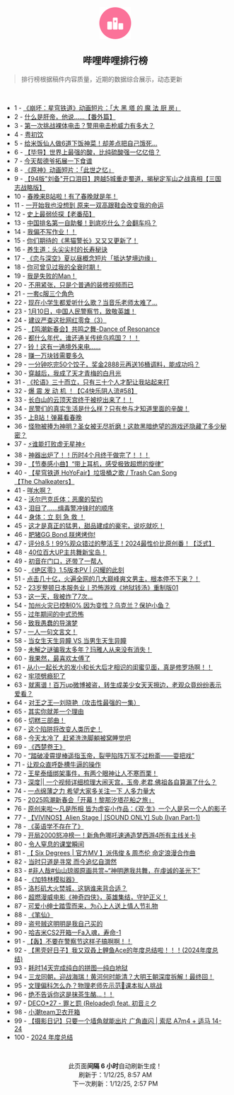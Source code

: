 <div align="center">
    <img src="./assets/icon_rank.png" alt="logo" />
    <h2>哔哩哔哩排行榜</h>
</div>

> 排行榜根据稿件内容质量，近期的数据综合展示，动态更新

<br />

<ul><li><span>1 - <a href=https://www.bilibili.com/BV1cErqYDEGC target=_blank>《崩坏：星穹铁道》动画短片：「大&nbsp;黑&nbsp;塔&nbsp;的&nbsp;魔&nbsp;法&nbsp;厨&nbsp;房」</a></span></li><li><span>2 - <a href=https://www.bilibili.com/BV1sEcJexEd9 target=_blank>什么是肝帝，他说......【番外篇】</a></span></li><li><span>3 - <a href=https://www.bilibili.com/BV1FMcEe5EMe target=_blank>第一次挑战裸体电击？警用电击枪威力有多大？</a></span></li><li><span>4 - <a href=https://www.bilibili.com/BV1hRraYDEud target=_blank>粤初饮</a></span></li><li><span>5 - <a href=https://www.bilibili.com/BV1wxrrYaE6x target=_blank>给米饭仙人做6道下饭神菜！却差点把自己饿死…</a></span></li><li><span>6 - <a href=https://www.bilibili.com/BV11yrkYME4G target=_blank>【毕导】世界上最强的酸，比纯硫酸强一亿亿倍？</a></span></li><li><span>7 - <a href=https://www.bilibili.com/BV1kCcEeJEWx target=_blank>今天帮德爷拓展一下食谱</a></span></li><li><span>8 - <a href=https://www.bilibili.com/BV1h7reY9EM7 target=_blank>《原神》动画短片：「此世之忆」</a></span></li><li><span>9 - <a href=https://www.bilibili.com/BV1ZjrYYvEyU target=_blank>【94版&quot;刘备&quot;开口泪目】跨越5城重走蜀道，揭秘定军山之战真相【三国志战略版】</a></span></li><li><span>10 - <a href=https://www.bilibili.com/BV1pCr6YcEgD target=_blank>春晚来B站啦！有了春晚就是年！</a></span></li><li><span>11 - <a href=https://www.bilibili.com/BV1KZrrY6ExT target=_blank>一开始我也没想到&nbsp;原来一双高跟鞋会改变我的命运</a></span></li><li><span>12 - <a href=https://www.bilibili.com/BV15rcJe6Enb target=_blank>史上最弱侦探【老番茄】</a></span></li><li><span>13 - <a href=https://www.bilibili.com/BV1yBcEeXEDx target=_blank>中国排名第一自助餐！到底吃什么？会翻车吗？</a></span></li><li><span>14 - <a href=https://www.bilibili.com/BV1Hmr6YtEeo target=_blank>我偏不写作业！！</a></span></li><li><span>15 - <a href=https://www.bilibili.com/BV1oMcjevE1c target=_blank>你们期待的《黑猫警长》又又又更新了！</a></span></li><li><span>16 - <a href=https://www.bilibili.com/BV1J4c7eGEcz target=_blank>养生道：头尖尖村的长寿秘诀</a></span></li><li><span>17 - <a href=https://www.bilibili.com/BV1qBcHenEGF target=_blank>《恋与深空》夏以昼概念短片「抵达梦境边缘」</a></span></li><li><span>18 - <a href=https://www.bilibili.com/BV116cEeHEVp target=_blank>你可曾见过我的全衰时期！</a></span></li><li><span>19 - <a href=https://www.bilibili.com/BV1TdcJecER3 target=_blank>我是失败的Man！</a></span></li><li><span>20 - <a href=https://www.bilibili.com/BV1nDrkYPEni target=_blank>不用紧张，只是个普通的装修视频而已</a></span></li><li><span>21 - <a href=https://www.bilibili.com/BV1thr6YuEkP target=_blank>一套c服三个角色</a></span></li><li><span>22 - <a href=https://www.bilibili.com/BV14fr8YgEdg target=_blank>现在小学生都爱听什么歌？当音乐老师太难了...</a></span></li><li><span>23 - <a href=https://www.bilibili.com/BV1cKcEe1EX6 target=_blank>1月10日，中国人民警察节，致敬英雄！</a></span></li><li><span>24 - <a href=https://www.bilibili.com/BV132r8YEEEc target=_blank>建议严查这批网红零食（3）</a></span></li><li><span>25 - <a href=https://www.bilibili.com/BV1B5rkYZErZ target=_blank>【鸣潮新春会】共鸣之舞-Dance&nbsp;of&nbsp;Resonance</a></span></li><li><span>26 - <a href=https://www.bilibili.com/BV17acJe2Ey3 target=_blank>都什么年代，谁还通关传统乌鸡国？！！</a></span></li><li><span>27 - <a href=https://www.bilibili.com/BV1S1rqYwE5s target=_blank>铃！这有一通境外来电……</a></span></li><li><span>28 - <a href=https://www.bilibili.com/BV1NJrrYiEAe target=_blank>赚一万块钱需要多久</a></span></li><li><span>29 - <a href=https://www.bilibili.com/BV1A5rqYWEZM target=_blank>一分钟吃完50个饺子，奖金2888元再送16桶调料，能成功吗？</a></span></li><li><span>30 - <a href=https://www.bilibili.com/BV1GCc7ehE6X target=_blank>穿越后，我成了天才青梅的白月光</a></span></li><li><span>31 - <a href=https://www.bilibili.com/BV1ycr6YfEFj target=_blank>《抡语》三十而立，只有三十个人才配让我站起来打</a></span></li><li><span>32 - <a href=https://www.bilibili.com/BV1KurqYoEeL target=_blank>爆&nbsp;震&nbsp;发&nbsp;动&nbsp;机&nbsp;！【C4快乐阴人流#58】</a></span></li><li><span>33 - <a href=https://www.bilibili.com/BV1nPrSYUEHj target=_blank>长白山的云顶天宫终于被挖出来了！！</a></span></li><li><span>34 - <a href=https://www.bilibili.com/BV1fbrzYDE3t target=_blank>民警们的真实生活是什么样？只有参与才知道里面的辛酸！</a></span></li><li><span>35 - <a href=https://www.bilibili.com/BV1XbrYY4E35 target=_blank>上B站！弹幕看春晚</a></span></li><li><span>36 - <a href=https://www.bilibili.com/BV19w62YbE25 target=_blank>怪物被捧为神明？圣女被无尽折磨！这款黑暗绝望的游戏还隐藏了多少秘密？</a></span></li><li><span>37 - <a href=https://www.bilibili.com/BV1E4c7eGEBt target=_blank>⚡谁能打败虚无星神⚡</a></span></li><li><span>38 - <a href=https://www.bilibili.com/BV1LcrCY4EPy target=_blank>神器出炉了！！历时4个月终于做完了！！！</a></span></li><li><span>39 - <a href=https://www.bilibili.com/BV1LLrSY3ENa target=_blank>【节奏感小曲】“带上耳机，感受极致超燃的旋律”</a></span></li><li><span>40 - <a href=https://www.bilibili.com/BV1RkrrYSErR target=_blank>【星穹铁道&nbsp;HoYoFair】垃圾桶之歌&nbsp;/&nbsp;Trash&nbsp;Can&nbsp;Song【The&nbsp;Chalkeaters】</a></span></li><li><span>41 - <a href=https://www.bilibili.com/BV1EQr6YREwK target=_blank>咩水啊？</a></span></li><li><span>42 - <a href=https://www.bilibili.com/BV1DMcJeAEq7 target=_blank>沃尔巴克氏体：恶魔的契约</a></span></li><li><span>43 - <a href=https://www.bilibili.com/BV1iacLecEdF target=_blank>泪目了……缉毒警冲锋时的顺序</a></span></li><li><span>44 - <a href=https://www.bilibili.com/BV1cgrYY6Emt target=_blank>身体：立&nbsp;刻&nbsp;急&nbsp;救&nbsp;！</a></span></li><li><span>45 - <a href=https://www.bilibili.com/BV1SmrzYBEq5 target=_blank>这才是真正的猛男，甜品建成的豪宅，说吃就吃！</a></span></li><li><span>46 - <a href=https://www.bilibili.com/BV1PgrvYEEjo target=_blank>肥猪GG&nbsp;Bond,朕烤烤你!</a></span></li><li><span>47 - <a href=https://www.bilibili.com/BV1kXcweuEiS target=_blank>评分8.5！99%观众错过的整活王！2024最性价比原创番！【泛式】</a></span></li><li><span>48 - <a href=https://www.bilibili.com/BV1CmrhYiE4i target=_blank>40位百大UP主共舞新宝岛！</a></span></li><li><span>49 - <a href=https://www.bilibili.com/BV13ErmYhEQQ target=_blank>初音在门口，还带了一帮人</a></span></li><li><span>50 - <a href=https://www.bilibili.com/BV1HWc7e5E3f target=_blank>《绝区零》1.5版本PV&nbsp;|&nbsp;闪耀的此刻</a></span></li><li><span>51 - <a href=https://www.bilibili.com/BV1LcrCY4ESS target=_blank>点击几十亿，火遍全网的几大巅峰爽文男主，根本停不下来？！</a></span></li><li><span>52 - <a href=https://www.bilibili.com/BV1cNcEejEnk target=_blank>23岁整顿日本服务业丨恐怖游戏《地狱钱汤》重制版01</a></span></li><li><span>53 - <a href=https://www.bilibili.com/BV1LEcEeqE8q target=_blank>这一天，我被炸了7次...</a></span></li><li><span>54 - <a href=https://www.bilibili.com/BV1BDcEeyE6M target=_blank>加州火灾已控制0%&nbsp;因为变性？乌克兰？保护小鱼？</a></span></li><li><span>55 - <a href=https://www.bilibili.com/BV1NJrrYiEVz target=_blank>过年期间的中式恐怖</a></span></li><li><span>56 - <a href=https://www.bilibili.com/BV1aHr6YLEXv target=_blank>致我愚蠢的导演梦</a></span></li><li><span>57 - <a href=https://www.bilibili.com/BV1pprrYeE6L target=_blank>一人一句文言文！</a></span></li><li><span>58 - <a href=https://www.bilibili.com/BV1uSc7e4Er3 target=_blank>当女生天生异瞳&nbsp;VS&nbsp;当男生天生异瞳</a></span></li><li><span>59 - <a href=https://www.bilibili.com/BV1gmcJeiE4r target=_blank>未解之谜骗我太多年？玛雅人从来没有消失！</a></span></li><li><span>60 - <a href=https://www.bilibili.com/BV1arrUYeET7 target=_blank>我果然，最喜欢太傅了</a></span></li><li><span>61 - <a href=https://www.bilibili.com/BV1iZr6YDEgq target=_blank>从小一起长大的发小和长大后才相识的闺蜜见面，真是修罗场啊！！</a></span></li><li><span>62 - <a href=https://www.bilibili.com/BV1vFrrYJETN target=_blank>牢项劈瘾犯了</a></span></li><li><span>63 - <a href=https://www.bilibili.com/BV1AJrzYZEBa target=_blank>就离谱！百万up微博被盗，转生成美少女天天擦边，老观众竟纷纷表示爱看？</a></span></li><li><span>64 - <a href=https://www.bilibili.com/BV1bjreYsEUd target=_blank>对王之王—刘晓艳（攻击性最强的一集）</a></span></li><li><span>65 - <a href=https://www.bilibili.com/BV11qr6YNE5b target=_blank>其实你就差一个理由</a></span></li><li><span>66 - <a href=https://www.bilibili.com/BV1tVcJefELZ target=_blank>切糕三部曲！</a></span></li><li><span>67 - <a href=https://www.bilibili.com/BV11orzYaEcQ target=_blank>这个陷阱将改变人类历史！</a></span></li><li><span>68 - <a href=https://www.bilibili.com/BV1xJraYyEph target=_blank>今天太冷了&nbsp;&nbsp;赶紧洗洗脚躺被窝睡觉吧</a></span></li><li><span>69 - <a href=https://www.bilibili.com/BV1MzrYYDEG2 target=_blank>《西楚卷王》</a></span></li><li><span>70 - <a href=https://www.bilibili.com/BV1HPrQY4EiM target=_blank>“踏破凌霄提棒遥指玉帝，裂甲陷阵万军不过粉齑——耍把戏”</a></span></li><li><span>71 - <a href=https://www.bilibili.com/BV1bwcLeDEwT target=_blank>让观众直呼卧槽牛逼的操作</a></span></li><li><span>72 - <a href=https://www.bilibili.com/BV1knc7ejEw7 target=_blank>王星泰缅绑架事件，有两个眼神让人不寒而栗！</a></span></li><li><span>73 - <a href=https://www.bilibili.com/BV1Fgr6Y9EsZ target=_blank>深度||&nbsp;一个视频详细梳理大闹天宫，玉帝,老君,佛祖各自算漏了什么？</a></span></li><li><span>74 - <a href=https://www.bilibili.com/BV1zScEeLEWg target=_blank>一点绵薄之力&nbsp;希望大家多关注一下&nbsp;人多力量大</a></span></li><li><span>75 - <a href=https://www.bilibili.com/BV13grCYnEvz target=_blank>2025鸣潮新春会「开幕！黎那汐塔花船之旅」</a></span></li><li><span>76 - <a href=https://www.bilibili.com/BV1YKrnYREjh target=_blank>原创来啦～凡是所相&nbsp;皆为虚妄小作品：《双·生》一个人是另一个人的影子</a></span></li><li><span>77 - <a href=https://www.bilibili.com/BV1cMrhYPEML target=_blank>【VIVINOS】Alien&nbsp;Stage&nbsp;|&nbsp;[SOUND&nbsp;ONLY]&nbsp;Sub&nbsp;(Ivan&nbsp;Part-1)</a></span></li><li><span>78 - <a href=https://www.bilibili.com/BV1pyr6Y8EfQ target=_blank>《英语学不存在了》</a></span></li><li><span>79 - <a href=https://www.bilibili.com/BV1yac5e3EWs target=_blank>开局2000怒冲榜一！新角色哪吒速通造梦西游4所有主线关卡</a></span></li><li><span>80 - <a href=https://www.bilibili.com/BV1fErYYNExA target=_blank>令人窒息的课堂瞬间</a></span></li><li><span>81 - <a href=https://www.bilibili.com/BV1r1r6YfEhv target=_blank>【&nbsp;Six&nbsp;Degrees&nbsp;|&nbsp;官方MV&nbsp;】派伟俊&nbsp;&amp;&nbsp;周杰伦&nbsp;命定浪漫合作曲</a></span></li><li><span>82 - <a href=https://www.bilibili.com/BV1jrcHeEEJk target=_blank>当时只道是寻常&nbsp;而今追忆自潸然</a></span></li><li><span>83 - <a href=https://www.bilibili.com/BV1CAr6YtEt5 target=_blank>#非人哉#仙山琼阁原画共赏~“神明邀我共舞，在虔诚的圣光下”</a></span></li><li><span>84 - <a href=https://www.bilibili.com/BV11crkYqETQ target=_blank>《加特林模拟器》</a></span></li><li><span>85 - <a href=https://www.bilibili.com/BV1DbcneqE5x target=_blank>洛杉矶大火焚城，这锅谁来背合适？</a></span></li><li><span>86 - <a href=https://www.bilibili.com/BV1gQcHerEH5 target=_blank>超燃漫威电影《神奇四侠》，英雄集结，守护正义！</a></span></li><li><span>87 - <a href=https://www.bilibili.com/BV11XrqY4ELk target=_blank>可爱小绅士踏雪而来，为心上人送上情人节礼物</a></span></li><li><span>88 - <a href=https://www.bilibili.com/BV1RxrYYbEsZ target=_blank>《笔仙》</a></span></li><li><span>89 - <a href=https://www.bilibili.com/BV1iVr6YDEhB target=_blank>盗号贼这明明是我自己买的</a></span></li><li><span>90 - <a href=https://www.bilibili.com/BV1vEr6Y7Eu2 target=_blank>哈吉米CS2开箱一Fa入魂，寿命-1</a></span></li><li><span>91 - <a href=https://www.bilibili.com/BV1WpcJeXEur target=_blank>【轰】不要在警察节这样子搞啊啊！！</a></span></li><li><span>92 - <a href=https://www.bilibili.com/BV17er8Y4EXF target=_blank>【黑壳好日子】我又双叒上鲤鱼Ace的年度总结啦！！！(2024年度总结)</a></span></li><li><span>93 - <a href=https://www.bilibili.com/BV1PJrzYZEWG target=_blank>耗时14天完成纯白的拼图—纯白地狱</a></span></li><li><span>94 - <a href=https://www.bilibili.com/BV1UqcnewEty target=_blank>三龙同朝，迎战海瑞！黄河何时能清？大明王朝深度拆解！最终回！</a></span></li><li><span>95 - <a href=https://www.bilibili.com/BV1HyrBYQEuj target=_blank>文理偏科怎么办？物理老师先示范🥰课本拟人挑战</a></span></li><li><span>96 - <a href=https://www.bilibili.com/BV1Gkc7ewEEk target=_blank>绝不告诉你这是抹茶生酪...！！</a></span></li><li><span>97 - <a href=https://www.bilibili.com/BV1JwrVY5EGL target=_blank>DECO*27&nbsp;-&nbsp;罪と罰&nbsp;(Reloaded)&nbsp;feat.&nbsp;初音ミク</a></span></li><li><span>98 - <a href=https://www.bilibili.com/BV1dirrY9Ee2 target=_blank>小潮team卫衣开箱</a></span></li><li><span>99 - <a href=https://www.bilibili.com/BV11frzYcEYr target=_blank>【摄影日记】只要一个墙角就能出片&nbsp;广角直闪&nbsp;|&nbsp;索尼&nbsp;A7m4&nbsp;+&nbsp;适马&nbsp;14-24</a></span></li><li><span>100 - <a href=https://www.bilibili.com/BV1cqrmYEEaL target=_blank>2024&nbsp;年度总结</a></span></li></ul>

<br />

<p align=center>此页面<strong>间隔 6 小时</strong>自动刷新生成！<br>刷新于：1/12/25, 8:57 AM<br>下一次刷新：1/12/25, 2:57 PM</p>

